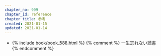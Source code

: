 ```yaml
---
chapter_no: 999
chapter_id: reference
chapter_title: 参考
created: 2021-01-15
updated: 2021-01-14
---
```

- {% include book/book_588.html %} {% comment %} 一生忘れない読書 {% endcomment %}
